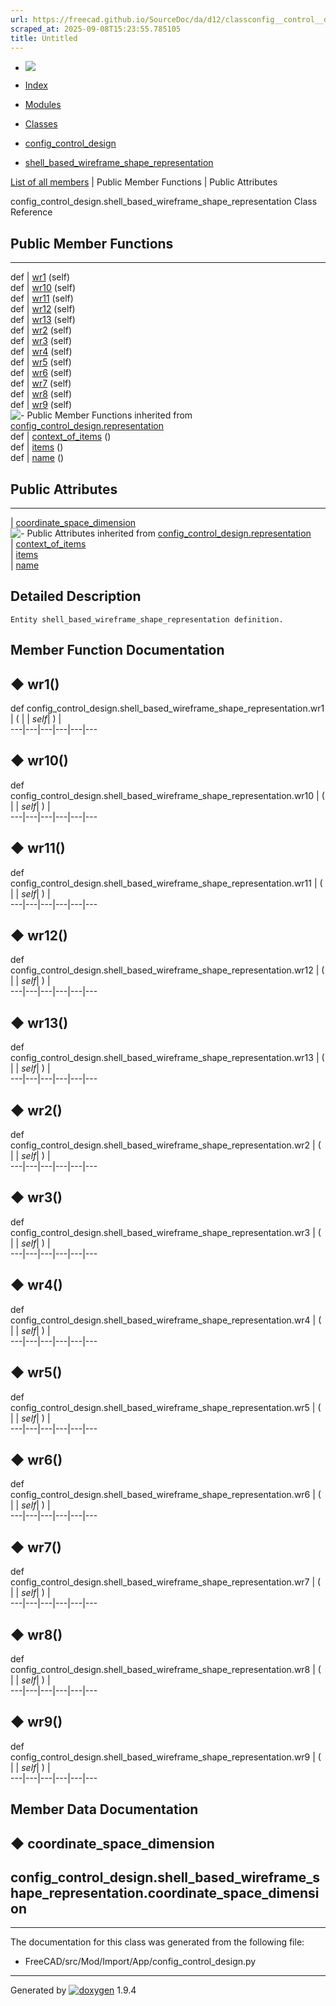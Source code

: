 ```yaml
---
url: https://freecad.github.io/SourceDoc/da/d12/classconfig__control__design_1_1shell__based__wireframe__shape__representation.html
scraped_at: 2025-09-08T15:23:55.785105
title: Untitled
---
```


  * [ ![](https://www.freecad.org/svg/logo-freecad.svg) ](https://freecadweb.org "FreeCAD")
  * [Index](../../index.html "Index")
  * [Modules](../../modules.html "Modules list")
  * [Classes](../../annotated.html "Annotated list")

  * [config_control_design](../../d4/d07/namespaceconfig__control__design.html)
  * [shell_based_wireframe_shape_representation](../../da/d12/classconfig__control__design_1_1shell__based__wireframe__shape__representation.html)

[List of all members](../../db/df0/classconfig__control__design_1_1shell__based__wireframe__shape__representation-members.html) | Public Member Functions | Public Attributes

config_control_design.shell_based_wireframe_shape_representation Class
Reference

##  Public Member Functions  
  
---  
def | [wr1](../../da/d12/classconfig__control__design_1_1shell__based__wireframe__shape__representation.html#ae5ab67aaf4c6868a20f2816b456b5457) (self)  
def | [wr10](../../da/d12/classconfig__control__design_1_1shell__based__wireframe__shape__representation.html#acc7b941246d5a3199516200d1e342f14) (self)  
def | [wr11](../../da/d12/classconfig__control__design_1_1shell__based__wireframe__shape__representation.html#a5499cba1f278e8f3a737530c8c8110dc) (self)  
def | [wr12](../../da/d12/classconfig__control__design_1_1shell__based__wireframe__shape__representation.html#a6fa2846c8d98e6792178ee218e620085) (self)  
def | [wr13](../../da/d12/classconfig__control__design_1_1shell__based__wireframe__shape__representation.html#a4427174d31e0c3612ffdaa2a01fa4176) (self)  
def | [wr2](../../da/d12/classconfig__control__design_1_1shell__based__wireframe__shape__representation.html#a4208ba6fb0c8d01c9421c3f439aedf5c) (self)  
def | [wr3](../../da/d12/classconfig__control__design_1_1shell__based__wireframe__shape__representation.html#a4bb669c8769b361bfa9e32c80415db90) (self)  
def | [wr4](../../da/d12/classconfig__control__design_1_1shell__based__wireframe__shape__representation.html#a9a0a5c5203cdcd329d1aeea68e9151eb) (self)  
def | [wr5](../../da/d12/classconfig__control__design_1_1shell__based__wireframe__shape__representation.html#ad4a2caaf01c8ed9f0357ddc9ce5c176a) (self)  
def | [wr6](../../da/d12/classconfig__control__design_1_1shell__based__wireframe__shape__representation.html#a1c11f68a271d1878a994101736dda967) (self)  
def | [wr7](../../da/d12/classconfig__control__design_1_1shell__based__wireframe__shape__representation.html#a39744e156617e91c810e0e6696d61268) (self)  
def | [wr8](../../da/d12/classconfig__control__design_1_1shell__based__wireframe__shape__representation.html#ad05d02dbcfbc88b0a95d2de5faf82880) (self)  
def | [wr9](../../da/d12/classconfig__control__design_1_1shell__based__wireframe__shape__representation.html#abd1ab3b9982d0d643e467f16216f4de6) (self)  
![-](../../closed.png) Public Member Functions inherited from
[config_control_design.representation](../../d4/d7a/classconfig__control__design_1_1representation.html)  
def | [context_of_items](../../d4/d7a/classconfig__control__design_1_1representation.html#a9575f3374c8774fa45e0ee9b0f9cd9b6) ()  
def | [items](../../d4/d7a/classconfig__control__design_1_1representation.html#a77918c4467b29e856035280709686267) ()  
def | [name](../../d4/d7a/classconfig__control__design_1_1representation.html#accdf5831465b25669c3e9720553bcc95) ()  
  
##  Public Attributes  
  
---  
|
[coordinate_space_dimension](../../da/d12/classconfig__control__design_1_1shell__based__wireframe__shape__representation.html#a5d51d1d5a60bef2c37606c6716c09af7)  
![-](../../closed.png) Public Attributes inherited from
[config_control_design.representation](../../d4/d7a/classconfig__control__design_1_1representation.html)  
|
[context_of_items](../../d4/d7a/classconfig__control__design_1_1representation.html#ad159f5ac76850ff48f3ee5d84e6c4627)  
|
[items](../../d4/d7a/classconfig__control__design_1_1representation.html#a5889d385cfc9fb2bc6209d9bd72f508e)  
|
[name](../../d4/d7a/classconfig__control__design_1_1representation.html#ae9004c2fa67b88281e6c2fe592218bed)  
  
## Detailed Description

    
    
    Entity shell_based_wireframe_shape_representation definition.

## Member Function Documentation

## ◆ wr1()

def config_control_design.shell_based_wireframe_shape_representation.wr1  | ( |  | _self_| ) |   
---|---|---|---|---|---  
  
## ◆ wr10()

def config_control_design.shell_based_wireframe_shape_representation.wr10  | ( |  | _self_| ) |   
---|---|---|---|---|---  
  
## ◆ wr11()

def config_control_design.shell_based_wireframe_shape_representation.wr11  | ( |  | _self_| ) |   
---|---|---|---|---|---  
  
## ◆ wr12()

def config_control_design.shell_based_wireframe_shape_representation.wr12  | ( |  | _self_| ) |   
---|---|---|---|---|---  
  
## ◆ wr13()

def config_control_design.shell_based_wireframe_shape_representation.wr13  | ( |  | _self_| ) |   
---|---|---|---|---|---  
  
## ◆ wr2()

def config_control_design.shell_based_wireframe_shape_representation.wr2  | ( |  | _self_| ) |   
---|---|---|---|---|---  
  
## ◆ wr3()

def config_control_design.shell_based_wireframe_shape_representation.wr3  | ( |  | _self_| ) |   
---|---|---|---|---|---  
  
## ◆ wr4()

def config_control_design.shell_based_wireframe_shape_representation.wr4  | ( |  | _self_| ) |   
---|---|---|---|---|---  
  
## ◆ wr5()

def config_control_design.shell_based_wireframe_shape_representation.wr5  | ( |  | _self_| ) |   
---|---|---|---|---|---  
  
## ◆ wr6()

def config_control_design.shell_based_wireframe_shape_representation.wr6  | ( |  | _self_| ) |   
---|---|---|---|---|---  
  
## ◆ wr7()

def config_control_design.shell_based_wireframe_shape_representation.wr7  | ( |  | _self_| ) |   
---|---|---|---|---|---  
  
## ◆ wr8()

def config_control_design.shell_based_wireframe_shape_representation.wr8  | ( |  | _self_| ) |   
---|---|---|---|---|---  
  
## ◆ wr9()

def config_control_design.shell_based_wireframe_shape_representation.wr9  | ( |  | _self_| ) |   
---|---|---|---|---|---  
  
## Member Data Documentation

## ◆ coordinate_space_dimension

config_control_design.shell_based_wireframe_shape_representation.coordinate_space_dimension  
---  
  
* * *

The documentation for this class was generated from the following file:

  * FreeCAD/src/Mod/Import/App/config_control_design.py

* * *

Generated by
[![doxygen](../../doxygen.svg)](https://www.doxygen.org/index.html) 1.9.4

